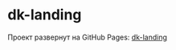 # dk-landing
Проект развернут на GitHub Pages: [dk-landing](https://zhanybekzh.github.io/dk-landing/)